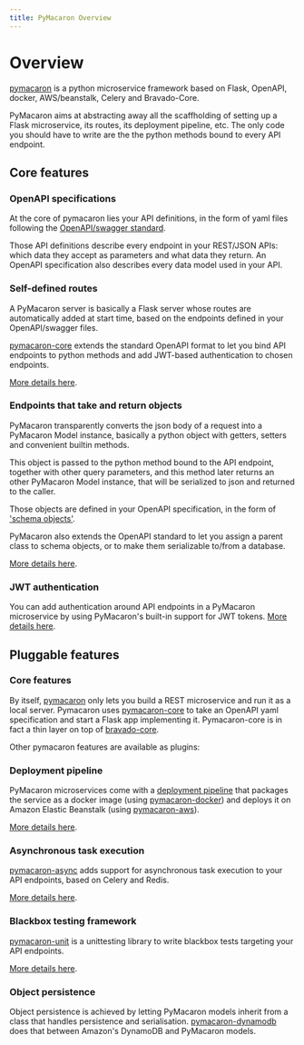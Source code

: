 ```yaml
---
title: PyMacaron Overview
---
```


Overview
========

[pymacaron](https://github.com/pymacaron/pymacaron) is a python microservice
framework based on Flask, OpenAPI, docker, AWS/beanstalk, Celery and Bravado-Core.

PyMacaron aims at abstracting away all the scaffholding of setting up
a Flask microservice, its routes, its deployment pipeline, etc. The only
code you should have to write are the the python methods bound to every API endpoint.

## Core features

### OpenAPI specifications

At the core of pymacaron lies your API definitions, in the form of yaml
files following the [OpenAPI/swagger standard](https://swagger.io/specification/).

Those API definitions describe every endpoint in your REST/JSON APIs: which
data they accept as parameters and what data they return. An OpenAPI specification
also describes every data model used in your API.

### Self-defined routes

A PyMacaron server is basically a Flask server whose routes are automatically
added at start time, based on the endpoints defined in your OpenAPI/swagger files.

[pymacaron-core](https://github.com/pymacaron/pymacaron-core) extends the
standard OpenAPI format to let you bind API endpoints to python methods and
add JWT-based authentication to chosen endpoints.

[More details here](http://pymacaron.com/api.html).

### Endpoints that take and return objects

PyMacaron transparently converts the json body of a request into a PyMacaron Model instance,
basically a python object with getters, setters and convenient builtin methods.

This object is passed to the python method bound to the API endpoint, together with other query parameters, and this method
later returns an other PyMacaron Model instance, that will be serialized to json and returned to the caller.

Those objects are defined in your OpenAPI specification, in the form of ['schema objects'](https://github.com/OAI/OpenAPI-Specification/blob/master/versions/3.0.0.md#schemaObject).

PyMacaron also extends the OpenAPI standard to let you assign a parent class to schema objects, or 
to make them serializable to/from a database.

[More details here](http://pymacaron.com/models.html).

### JWT authentication

You can add authentication around API endpoints in a PyMacaron microservice by
using PyMacaron's built-in support for JWT tokens. [More details
here](http://pymacaron.com/jwt.html).

## Pluggable features

### Core features

By itself, [pymacaron](https://github.com/pymacaron/pymacaron) only lets you
build a REST microservice and run it as a local server. 
Pymacaron uses [pymacaron-core](https://github.com/pymacaron/pymacaron-core) to take an
OpenAPI yaml specification and start a Flask app implementing it. Pymacaron-core is in fact a thin layer on top of [bravado-core](https://github.com/Yelp/bravado-core).

Other pymacaron features are available as plugins:

### Deployment pipeline

PyMacaron microservices come with a [deployment
pipeline](http://pymacaron.com/deploy.html) that packages the service as a
docker image (using [pymacaron-docker](https://github.com/pymacaron/pymacaron-docker)) and deploys it on Amazon Elastic Beanstalk (using [pymacaron-aws](https://github.com/pymacaron/pymacaron-aws)).

[More details
here](http://pymacaron.com/deploy.html).

### Asynchronous task execution

[pymacaron-async](https://github.com/pymacaron/pymacaron-async) adds support
for asynchronous task execution to your API endpoints, based on Celery and Redis.

[More details
here](http://pymacaron.com/async.html).

### Blackbox testing framework

[pymacaron-unit](https://github.com/pymacaron/pymacaron-unit) is a unittesting
library to write blackbox tests targeting your API endpoints.

[More details
here](http://pymacaron.com/testing.html).

### Object persistence

Object persistence is achieved by letting PyMacaron models inherit from a class that handles persistence and serialisation.
[pymacaron-dynamodb](https://github.com/pymacaron/pymacaron-dynamodb)
does that between Amazon's DynamoDB and PyMacaron models.

